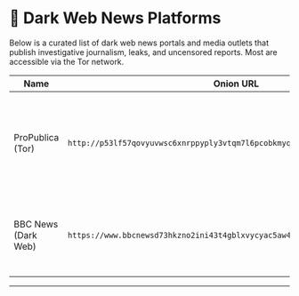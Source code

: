 # 📰 Dark Web News Platforms

Below is a curated list of dark web news portals and media outlets that publish investigative journalism, leaks, and uncensored reports. Most are accessible via the Tor network.

| Name                  | Onion URL                                     | Description |
|-----------------------|-----------------------------------------------|-------------|
| ProPublica (Tor) | `http://p53lf57qovyuvwsc6xnrppyply3vtqm7l6pcobkmyqsiofyeznfu5uqd.onion/` | Independent nonprofit newsroom that produces investigative journalism in the public interest. |
| BBC News (Dark Web) | `https://www.bbcnewsd73hkzno2ini43t4gblxvycyac5aw4gnv7t2rccijh7745uqd.onion` | BBC’s official .onion site offering uncensored access to global news. |

---
